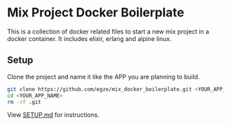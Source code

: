 # Mix Project Docker Boilerplate

This is a collection of docker related files to start a new mix project in a docker container. It includes elixir, erlang and alpine linux.

## Setup

Clone the project and name it like the APP you are planning to build.

```bash
git clone https://github.com/egze/mix_docker_boilerplate.git <YOUR_APP_NAME>
cd <YOUR_APP_NAME>
rm -rf .git
```

View [SETUP.md](https://github.com/egze/mix_docker_boilerplate/blob/master/SETUP.md) for instructions.
